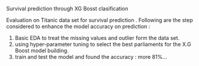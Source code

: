  Survival prediction through XG Bosst clasification

Evaluation on Titanic data set for survival prediction .
Following are the step considered to enhance the model accuracy  on prediction :
1) Basic EDA to treat the missing values and outlier form the data set.
2) using hyper-parameter tuning to select the  best parliaments for the X.G Boost model building.
3) train and test the model and found the accuracy : more 81%...
